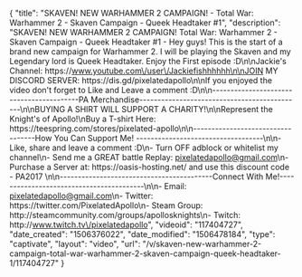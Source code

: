 {
    "title": "SKAVEN! NEW WARHAMMER 2 CAMPAIGN! - Total War: Warhammer 2 - Skaven Campaign - Queek Headtaker #1",
    "description": "SKAVEN! NEW WARHAMMER 2 CAMPAIGN! Total War: Warhammer 2 - Skaven Campaign - Queek Headtaker #1 - Hey guys! This is the start of a brand new campaign for Warhammer 2. I will be playing the Skaven and my Legendary lord is Queek Headtaker. Enjoy the First episode :D\n\nJackie's Channel: https:\/\/www.youtube.com\/user\/Jackiefishhhhhh\n\nJOIN MY DISCORD SERVER: https:\/\/dis.gd\/pixelatedapollo\n\nIf you enjoyed the video don't forget to Like and Leave a comment :D\n\n-----------------------------------------PA Merchandise---------------------------------------------\n\nBUYING A SHIRT WILL SUPPORT A CHARITY!\n\nRepresent the Knight's of Apollo!\nBuy a T-shirt Here: https:\/\/teespring.com\/stores\/pixelated-apollo\n\n----------------------------------How You Can Support Me! -----------------------------------\n\n- Like, share and leave a comment :D\n- Turn OFF adblock or whitelist my channel\n- Send me a GREAT battle Replay: pixelatedapollo@gmail.com\n- Purchase a Server at: https:\/\/oasis-hosting.net\/ and use this discount code - PA2017 \n\n------------------------------------------Connect With Me!-----------------------------------------\n\n- Email: pixelatedapollo@gmail.com\n- Twitter: https:\/\/twitter.com\/PixelatedApollo\n- Steam Group:  http:\/\/steamcommunity.com\/groups\/apollosknights\n- Twitch: http:\/\/www.twitch.tv\/pixelatedapollo",
    "videoid": "117404727",
    "date_created": "1506376022",
    "date_modified": "1506478184",
    "type": "captivate",
    "layout": "video",
    "url": "\/v\/skaven-new-warhammer-2-campaign-total-war-warhammer-2-skaven-campaign-queek-headtaker-1\/117404727"
}
